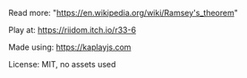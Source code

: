 Read more: "https://en.wikipedia.org/wiki/Ramsey's_theorem"

Play at: https://riidom.itch.io/r33-6

Made using: https://kaplayjs.com

License: MIT, no assets used

